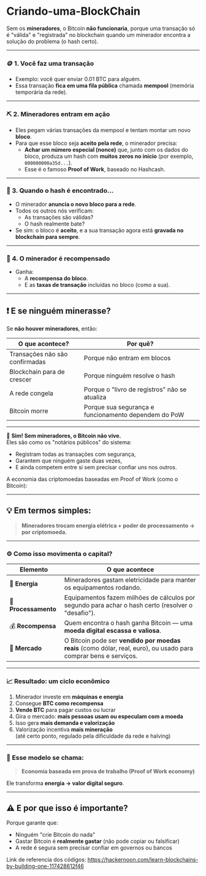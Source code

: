# Criando-uma-BlockChain

Sem os **mineradores**, o Bitcoin **não funcionaria**, porque uma transação só é "válida" e "registrada" no blockchain quando um minerador encontra a solução do problema (o hash certo).

---

### 🪙 1. Você faz uma transação

- Exemplo: você quer enviar 0.01 BTC para alguém.
- Essa transação **fica em uma fila pública** chamada **mempool** (memória temporária da rede).

---

### ⛏️ 2. Mineradores entram em ação

- Eles pegam várias transações da mempool e tentam montar um novo **bloco**.
- Para que esse bloco seja **aceito pela rede**, o minerador precisa:
  - **Achar um número especial (nonce)** que, junto com os dados do bloco, produza um hash com **muitos zeros no início** (por exemplo, `000000000a35d...`).
  - Esse é o famoso **Proof of Work**, baseado no Hashcash.

---

### 🔐 3. Quando o hash é encontrado…

- O minerador **anuncia o novo bloco para a rede**.
- Todos os outros nós verificam:
  - As transações são válidas?
  - O hash realmente bate?
- Se sim: o bloco é **aceito**, e a sua transação agora está **gravada no blockchain para sempre**.

---

### 💸 4. O minerador é recompensado

- Ganha:
  - A **recompensa do bloco**.
  - E as **taxas de transação** incluídas no bloco (como a sua).

---

## ❗ E se **ninguém minerasse**?

Se **não houver mineradores**, então:

| O que acontece?                | Por quê?                                             |
| ------------------------------ | ---------------------------------------------------- |
| Transações não são confirmadas | Porque não entram em blocos                          |
| Blockchain para de crescer     | Porque ninguém resolve o hash                        |
| A rede congela                 | Porque o "livro de registros" não se atualiza        |
| Bitcoin morre                  | Porque sua segurança e funcionamento dependem do PoW |

---

📌 **Sim! Sem mineradores, o Bitcoin não vive.**  
Eles são como os "notários públicos" do sistema:

- Registram todas as transações com segurança,
- Garantem que ninguém gaste duas vezes,
- E ainda competem entre si sem precisar confiar uns nos outros.

A economia das criptomoedas baseadas em Proof of Work (como o Bitcoin):

---

## 💡 Em termos simples:

> **Mineradores trocam energia elétrica + poder de processamento → por criptomoeda.**

---

### ⚙️ Como isso movimenta o capital?

| Elemento             | O que acontece                                                                                                   |
| -------------------- | ---------------------------------------------------------------------------------------------------------------- |
| 🔋 **Energia**       | Mineradores gastam eletricidade para manter os equipamentos rodando.                                             |
| 🧠 **Processamento** | Equipamentos fazem milhões de cálculos por segundo para achar o hash certo (resolver o "desafio").               |
| 💰 **Recompensa**    | Quem encontra o hash ganha Bitcoin — uma **moeda digital escassa e valiosa**.                                    |
| 💱 **Mercado**       | O Bitcoin pode ser **vendido por moedas reais** (como dólar, real, euro), ou usado para comprar bens e serviços. |

---

### 📈 Resultado: um ciclo econômico

1. Minerador investe em **máquinas e energia**
2. Consegue **BTC como recompensa**
3. **Vende BTC** para pagar custos ou lucrar
4. Gira o mercado: **mais pessoas usam ou especulam com a moeda**
5. Isso gera **mais demanda e valorização**
6. Valorização incentiva **mais mineração**  
   (até certo ponto, regulado pela dificuldade da rede e halving)

---

### 🧩 Esse modelo se chama:

> **Economia baseada em prova de trabalho (Proof of Work economy)**

Ele transforma **energia → valor digital seguro**.

---

## ⚠️ E por que isso é importante?

Porque garante que:

- Ninguém "crie Bitcoin do nada"
- Gastar Bitcoin é **realmente gastar** (não pode copiar ou falsificar)
- A rede é segura sem precisar confiar em governos ou bancos

Link de referencia dos códigos:
https://hackernoon.com/learn-blockchains-by-building-one-117428612f46

